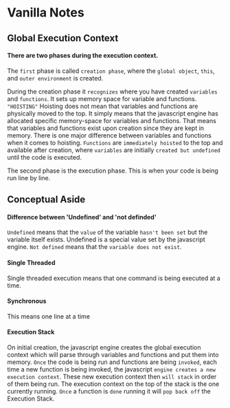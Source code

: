 # Vanilla Notes

## Global Execution Context
#### There are two phases during the execution context.
The `first` phase is called `creation phase`, where the `global object`, `this`, and `outer environment` is created.

During the creation phase it `recognizes` where you have created `variables` and `functions`. It sets up memory space for variable and functions. `"HOISTING"`
Hoisting does not mean that variables and functions are physically moved to the top. It simply means that the javascript engine has allocated specific memory-space for variables and functions. That means that variables and functions exist upon creation since they are kept in memory. There is one major difference between variables and functions when it comes to hoisting. `Functions` are `immediately hoisted` to the top and available after creation, where `variables` are initially `created but undefined` until the code is executed.

The second phase is the execution phase. This is when your code is being run line by line.

## Conceptual Aside
#### Difference between 'Undefined' and 'not definded'
`Undefined` means that the `value` of the variable `hasn't been set` but the variable itself exists. Undefined is a special value set by the javascript engine.
`Not defined` means that the `variable does not exist`.

#### Single Threaded
Single threaded execution means that one command is being executed at a time.

#### Synchronous
This means one line at a time

#### Execution Stack
On initial creation, the javascript engine creates the global execution context which will parse through variables and functions and put them into memory.
`Once` the code is being run and functions are being `invoked`, each time a new function is being invoked, the javascript `engine creates a new execution context`. These new execution context then `will stack` in order of them being run. The execution context on the top of the stack is the one currently running. `Once` a function is `done` running it will `pop back off` the Execution Stack.
